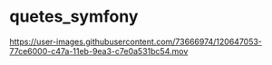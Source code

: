 # quetes_symfony
https://user-images.githubusercontent.com/73666974/120647053-77ce6000-c47a-11eb-9ea3-c7e0a531bc54.mov

